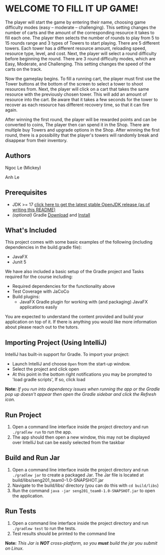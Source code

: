 # WELCOME TO FILL IT UP GAME!


The player will start the game by entering their name, choosing game difficulty modes
(easy – moderate – challenging). This setting changes the number of carts and the amount of the corresponding resource it takes to fill each one.
The player then selects the number of rounds to play from 5 to 15 rounds range and 3 types of Towers to start playing.
There are 5 different towers. Each tower has a different resource amount, reloading speed, resource type, level, and cost.
Next, the player will select a round difficulty before beginning the round. There are 3 round difficulty modes, which are Easy, Moderate, and Challenging.
This setting changes the speed of the carts on the track.

Now the gameplay begins.
To fill a running cart, the player must first use the Tower buttons at the bottom of the screen
to select a tower to shoot resources from. Next, the player will click on a cart that takes the same resource with the previously chosen tower. 
This will add an amount of resource into the cart. Be aware that it takes a few seconds for the tower to recover as
each resource has different recovery time, so that it can fire again.

After winning the first round, the player will be rewarded points and can be converted to coins, The player then can spend it in the Shop.
There are multiple buy Towers and upgrade options in the Shop. After winning the first round, there is a possibility that the player's towers
will randomly break and disappear from their inventory. 

## Authors
Ngoc Le (Mickey)

Anh Le 
## Prerequisites
- JDK >= 17 [click here to get the latest stable OpenJDK release (as of writing this README)](https://jdk.java.net/18/)
- *(optional)* Gradle [Download](https://gradle.org/releases/) and [Install](https://gradle.org/install/)


## What's Included
This project comes with some basic examples of the following (including dependencies in the build.gradle file):
- JavaFX
- Junit 5

We have also included a basic setup of the Gradle project and Tasks required for the course including:
- Required dependencies for the functionality above
- Test Coverage with JaCoCo
- Build plugins:
    - JavaFX Gradle plugin for working with (and packaging) JavaFX applications easily

You are expected to understand the content provided and build your application on top of it. If there is anything you
would like more information about please reach out to the tutors.

## Importing Project (Using IntelliJ)
IntelliJ has built-in support for Gradle. To import your project:

- Launch IntelliJ and choose `Open` from the start-up window.
- Select the project and click open
- At this point in the bottom right notifications you may be prompted to 'load gradle scripts', If so, click load

**Note:** *If you run into dependency issues when running the app or the Gradle pop up doesn't appear then open the Gradle sidebar and click the Refresh icon.*

## Run Project 
1. Open a command line interface inside the project directory and run `./gradlew run` to run the app.
2. The app should then open a new window, this may not be displayed over IntelliJ but can be easily selected from the taskbar

## Build and Run Jar
1. Open a command line interface inside the project directory and run `./gradlew jar` to create a packaged Jar. The Jar file is located at build/libs/seng201_team0-1.0-SNAPSHOT.jar
2. Navigate to the build/libs/ directory (you can do this with `cd build/libs`)
3. Run the command `java -jar seng201_team0-1.0-SNAPSHOT.jar` to open the application.

## Run Tests
1. Open a command line interface inside the project directory and run `./gradlew test` to run the tests.
2. Test results should be printed to the command line

**Note:** *This Jar is **NOT** cross-platform, so you **must** build the jar you submit on Linux.* 
